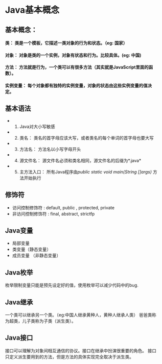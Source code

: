 # Java基本概念


## 基本概念：
#### 类： 类是一个模板，它描述一类对象的行为和状态。（eg: 国家）
#### 对象： 对象是类的一个实例，对象有状态和行为。比较具体。(eg: 中国)
#### 方法： 方法就是行为，一个类可以有很多方法（其实就是JavaScript里面的函数）。
#### 实例变量： 每个对象都有独特的实例变量，对象的状态由这些实例变量的值决定。

## 基本语法
* 1. Java对大小写敏感
* 2. 类名： 类名的首字母应该大写，或者类名的每个单词的首字母也要大写
* 3. 方法名： 方法名以小写字母开头
* 4. 源文件名： 源文件名必须和类名相同，源文件名的后缀为*.java*
* 5. 主方法入口： 所有Java程序由*public static void main(String []args)* 方法开始执行

## 修饰符
* 访问控制修饰符 : default, public , protected, private
* 非访问控制修饰符 : final, abstract, strictfp

## Java变量
 * 局部变量
 * 类变量（静态变量）
 * 成员变量 （非静态变量）

 ## Java枚举
 枚举限制变量只能是预先设定好的值，使用枚举可以减少代码中的bug.

 ## Java继承
 一个类可以继承另一个类。（eg:中国人继承黄种人，黄种人继承人类）
 爸爸类称为超类，儿子类称为子类（派生类）。

 ## Java接口
 接口可以理解为对象间相互通信的协议。接口在继承中扮演很重要的角色。
 接口只定义派生要用到的方法，但是方法的具体实现完全取决于派生类。
